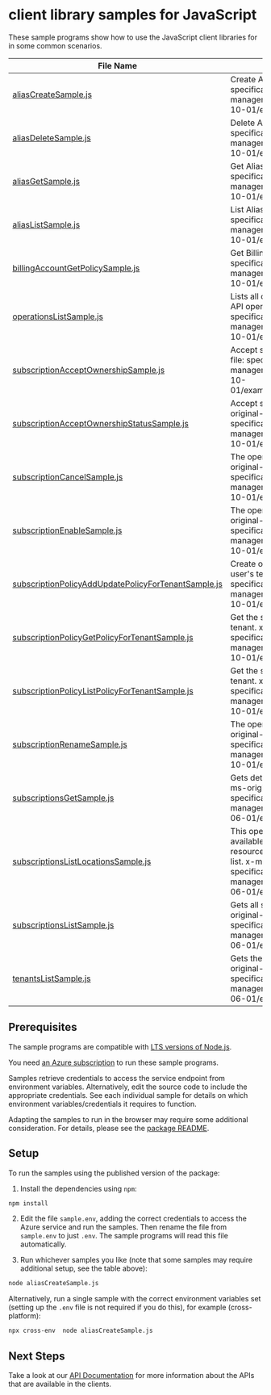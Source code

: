 # client library samples for JavaScript

These sample programs show how to use the JavaScript client libraries for in some common scenarios.

| **File Name**                                                                                           | **Description**                                                                                                                                                                                                                                                                              |
| ------------------------------------------------------------------------------------------------------- | -------------------------------------------------------------------------------------------------------------------------------------------------------------------------------------------------------------------------------------------------------------------------------------------- |
| [aliasCreateSample.js][aliascreatesample]                                                               | Create Alias Subscription. x-ms-original-file: specification/subscription/resource-manager/Microsoft.Subscription/stable/2021-10-01/examples/createAlias.json                                                                                                                                |
| [aliasDeleteSample.js][aliasdeletesample]                                                               | Delete Alias. x-ms-original-file: specification/subscription/resource-manager/Microsoft.Subscription/stable/2021-10-01/examples/deleteAlias.json                                                                                                                                             |
| [aliasGetSample.js][aliasgetsample]                                                                     | Get Alias Subscription. x-ms-original-file: specification/subscription/resource-manager/Microsoft.Subscription/stable/2021-10-01/examples/getAlias.json                                                                                                                                      |
| [aliasListSample.js][aliaslistsample]                                                                   | List Alias Subscription. x-ms-original-file: specification/subscription/resource-manager/Microsoft.Subscription/stable/2021-10-01/examples/listAlias.json                                                                                                                                    |
| [billingAccountGetPolicySample.js][billingaccountgetpolicysample]                                       | Get Billing Account Policy. x-ms-original-file: specification/subscription/resource-manager/Microsoft.Subscription/stable/2021-10-01/examples/getBillingAccountPolicy.json                                                                                                                   |
| [operationsListSample.js][operationslistsample]                                                         | Lists all of the available Microsoft.Subscription API operations. x-ms-original-file: specification/subscription/resource-manager/Microsoft.Subscription/stable/2021-10-01/examples/getOperations.json                                                                                       |
| [subscriptionAcceptOwnershipSample.js][subscriptionacceptownershipsample]                               | Accept subscription ownership. x-ms-original-file: specification/subscription/resource-manager/Microsoft.Subscription/stable/2021-10-01/examples/acceptSubscriptionOwnership.json                                                                                                            |
| [subscriptionAcceptOwnershipStatusSample.js][subscriptionacceptownershipstatussample]                   | Accept subscription ownership status. x-ms-original-file: specification/subscription/resource-manager/Microsoft.Subscription/stable/2021-10-01/examples/acceptOwnershipStatus.json                                                                                                           |
| [subscriptionCancelSample.js][subscriptioncancelsample]                                                 | The operation to cancel a subscription x-ms-original-file: specification/subscription/resource-manager/Microsoft.Subscription/stable/2021-10-01/examples/cancelSubscription.json                                                                                                             |
| [subscriptionEnableSample.js][subscriptionenablesample]                                                 | The operation to enable a subscription x-ms-original-file: specification/subscription/resource-manager/Microsoft.Subscription/stable/2021-10-01/examples/enableSubscription.json                                                                                                             |
| [subscriptionPolicyAddUpdatePolicyForTenantSample.js][subscriptionpolicyaddupdatepolicyfortenantsample] | Create or Update Subscription tenant policy for user's tenant. x-ms-original-file: specification/subscription/resource-manager/Microsoft.Subscription/stable/2021-10-01/examples/changeTenantPolicy.json                                                                                     |
| [subscriptionPolicyGetPolicyForTenantSample.js][subscriptionpolicygetpolicyfortenantsample]             | Get the subscription tenant policy for the user's tenant. x-ms-original-file: specification/subscription/resource-manager/Microsoft.Subscription/stable/2021-10-01/examples/getTenantPolicy.json                                                                                             |
| [subscriptionPolicyListPolicyForTenantSample.js][subscriptionpolicylistpolicyfortenantsample]           | Get the subscription tenant policy for the user's tenant. x-ms-original-file: specification/subscription/resource-manager/Microsoft.Subscription/stable/2021-10-01/examples/getTenantPolicyList.json                                                                                         |
| [subscriptionRenameSample.js][subscriptionrenamesample]                                                 | The operation to rename a subscription x-ms-original-file: specification/subscription/resource-manager/Microsoft.Subscription/stable/2021-10-01/examples/renameSubscription.json                                                                                                             |
| [subscriptionsGetSample.js][subscriptionsgetsample]                                                     | Gets details about a specified subscription. x-ms-original-file: specification/subscription/resource-manager/Microsoft.Subscription/stable/2016-06-01/examples/getSubscription.json                                                                                                          |
| [subscriptionsListLocationsSample.js][subscriptionslistlocationssample]                                 | This operation provides all the locations that are available for resource providers; however, each resource provider may support a subset of this list. x-ms-original-file: specification/subscription/resource-manager/Microsoft.Subscription/stable/2016-06-01/examples/listLocations.json |
| [subscriptionsListSample.js][subscriptionslistsample]                                                   | Gets all subscriptions for a tenant. x-ms-original-file: specification/subscription/resource-manager/Microsoft.Subscription/stable/2016-06-01/examples/listSubscriptions.json                                                                                                                |
| [tenantsListSample.js][tenantslistsample]                                                               | Gets the tenants for your account. x-ms-original-file: specification/subscription/resource-manager/Microsoft.Subscription/stable/2016-06-01/examples/listTenants.json                                                                                                                        |

## Prerequisites

The sample programs are compatible with [LTS versions of Node.js](https://github.com/nodejs/release#release-schedule).

You need [an Azure subscription][freesub] to run these sample programs.

Samples retrieve credentials to access the service endpoint from environment variables. Alternatively, edit the source code to include the appropriate credentials. See each individual sample for details on which environment variables/credentials it requires to function.

Adapting the samples to run in the browser may require some additional consideration. For details, please see the [package README][package].

## Setup

To run the samples using the published version of the package:

1. Install the dependencies using `npm`:

```bash
npm install
```

2. Edit the file `sample.env`, adding the correct credentials to access the Azure service and run the samples. Then rename the file from `sample.env` to just `.env`. The sample programs will read this file automatically.

3. Run whichever samples you like (note that some samples may require additional setup, see the table above):

```bash
node aliasCreateSample.js
```

Alternatively, run a single sample with the correct environment variables set (setting up the `.env` file is not required if you do this), for example (cross-platform):

```bash
npx cross-env  node aliasCreateSample.js
```

## Next Steps

Take a look at our [API Documentation][apiref] for more information about the APIs that are available in the clients.

[aliascreatesample]: https://github.com/Azure/azure-sdk-for-js/blob/main/sdk/subscription/arm-subscriptions/samples/v5/javascript/aliasCreateSample.js
[aliasdeletesample]: https://github.com/Azure/azure-sdk-for-js/blob/main/sdk/subscription/arm-subscriptions/samples/v5/javascript/aliasDeleteSample.js
[aliasgetsample]: https://github.com/Azure/azure-sdk-for-js/blob/main/sdk/subscription/arm-subscriptions/samples/v5/javascript/aliasGetSample.js
[aliaslistsample]: https://github.com/Azure/azure-sdk-for-js/blob/main/sdk/subscription/arm-subscriptions/samples/v5/javascript/aliasListSample.js
[billingaccountgetpolicysample]: https://github.com/Azure/azure-sdk-for-js/blob/main/sdk/subscription/arm-subscriptions/samples/v5/javascript/billingAccountGetPolicySample.js
[operationslistsample]: https://github.com/Azure/azure-sdk-for-js/blob/main/sdk/subscription/arm-subscriptions/samples/v5/javascript/operationsListSample.js
[subscriptionacceptownershipsample]: https://github.com/Azure/azure-sdk-for-js/blob/main/sdk/subscription/arm-subscriptions/samples/v5/javascript/subscriptionAcceptOwnershipSample.js
[subscriptionacceptownershipstatussample]: https://github.com/Azure/azure-sdk-for-js/blob/main/sdk/subscription/arm-subscriptions/samples/v5/javascript/subscriptionAcceptOwnershipStatusSample.js
[subscriptioncancelsample]: https://github.com/Azure/azure-sdk-for-js/blob/main/sdk/subscription/arm-subscriptions/samples/v5/javascript/subscriptionCancelSample.js
[subscriptionenablesample]: https://github.com/Azure/azure-sdk-for-js/blob/main/sdk/subscription/arm-subscriptions/samples/v5/javascript/subscriptionEnableSample.js
[subscriptionpolicyaddupdatepolicyfortenantsample]: https://github.com/Azure/azure-sdk-for-js/blob/main/sdk/subscription/arm-subscriptions/samples/v5/javascript/subscriptionPolicyAddUpdatePolicyForTenantSample.js
[subscriptionpolicygetpolicyfortenantsample]: https://github.com/Azure/azure-sdk-for-js/blob/main/sdk/subscription/arm-subscriptions/samples/v5/javascript/subscriptionPolicyGetPolicyForTenantSample.js
[subscriptionpolicylistpolicyfortenantsample]: https://github.com/Azure/azure-sdk-for-js/blob/main/sdk/subscription/arm-subscriptions/samples/v5/javascript/subscriptionPolicyListPolicyForTenantSample.js
[subscriptionrenamesample]: https://github.com/Azure/azure-sdk-for-js/blob/main/sdk/subscription/arm-subscriptions/samples/v5/javascript/subscriptionRenameSample.js
[subscriptionsgetsample]: https://github.com/Azure/azure-sdk-for-js/blob/main/sdk/subscription/arm-subscriptions/samples/v5/javascript/subscriptionsGetSample.js
[subscriptionslistlocationssample]: https://github.com/Azure/azure-sdk-for-js/blob/main/sdk/subscription/arm-subscriptions/samples/v5/javascript/subscriptionsListLocationsSample.js
[subscriptionslistsample]: https://github.com/Azure/azure-sdk-for-js/blob/main/sdk/subscription/arm-subscriptions/samples/v5/javascript/subscriptionsListSample.js
[tenantslistsample]: https://github.com/Azure/azure-sdk-for-js/blob/main/sdk/subscription/arm-subscriptions/samples/v5/javascript/tenantsListSample.js
[apiref]: https://docs.microsoft.com/javascript/api/@azure/arm-subscriptions?view=azure-node-preview
[freesub]: https://azure.microsoft.com/free/
[package]: https://github.com/Azure/azure-sdk-for-js/tree/main/sdk/subscription/arm-subscriptions/README.md